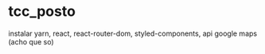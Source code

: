 # tcc_posto 

instalar yarn, react, react-router-dom, styled-components, api google maps (acho que so)
